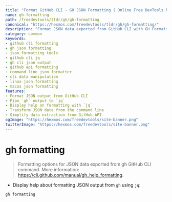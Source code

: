 ```yaml
---
title: "Format GitHub CLI - GH JSON Formatting | Online Free DevTools by Hexmos"
name: gh-formatting
path: /freedevtools/tldr/gh/gh-formatting
canonical: "https://hexmos.com/freedevtools/tldr/gh/gh-formatting/"
description: "Format JSON data exported from GitHub CLI with GH Formatting. Streamline data transformation and manipulate JSON output using `jq`. Free online tool, no registration required."
category: common
keywords:
- github cli formatting
- gh json formatting
- json formatting tools
- github cli jq
- gh cli json output
- github api formatting
- command line json formatter
- cli data manipulation
- linux json formatting
- macos json formatting
features:
- Format JSON output from GitHub CLI
- Pipe `gh` output to `jq`
- Display help on formatting with `jq`
- Transform JSON data from the command line
- Simplify data extraction from GitHub API
ogImage: "https://hexmos.com/freedevtools/site-banner.png"
twitterImage: "https://hexmos.com/freedevtools/site-banner.png"
---
```


# gh formatting

> Formatting options for JSON data exported from gh GitHub CLI command.
> More information: <https://cli.github.com/manual/gh_help_formatting>.

- Display help about formatting JSON output from `gh` using `jq`:

`gh formatting`
